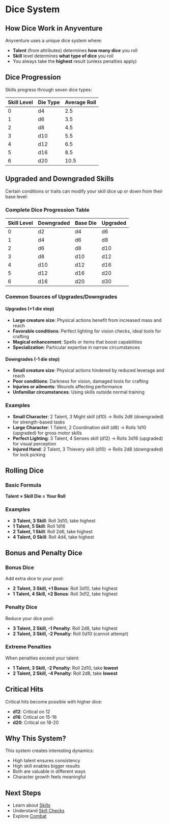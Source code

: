 # Dice System

## How Dice Work in Anyventure

Anyventure uses a unique dice system where:
- **Talent** (from attributes) determines **how many dice** you roll
- **Skill** level determines **what type of dice** you roll
- You always take the **highest** result (unless penalties apply)

## Dice Progression

Skills progress through seven dice types:

| Skill Level | Die Type | Average Roll |
|-------------|----------|--------------|
| 0           | d4       | 2.5          |
| 1           | d6       | 3.5          |
| 2           | d8       | 4.5          |
| 3           | d10      | 5.5          |
| 4           | d12      | 6.5          |
| 5           | d16      | 8.5          |
| 6           | d20      | 10.5         |

## Upgraded and Downgraded Skills

Certain conditions or traits can modify your skill dice up or down from their base level:

### Complete Dice Progression Table

| Skill Level | Downgraded | Base Die | Upgraded |
|-------------|------------|----------|----------|
| 0           | d2         | d4       | d6       |
| 1           | d4         | d6       | d8       |
| 2           | d6         | d8       | d10      |
| 3           | d8         | d10      | d12      |
| 4           | d10        | d12      | d16      |
| 5           | d12        | d16      | d20      |
| 6           | d16        | d20      | d30      |

### Common Sources of Upgrades/Downgrades

#### Upgrades (+1 die step)
- **Large creature size**: Physical actions benefit from increased mass and reach
- **Favorable conditions**: Perfect lighting for vision checks, ideal tools for crafting
- **Magical enhancement**: Spells or items that boost capabilities
- **Specialization**: Particular expertise in narrow circumstances

#### Downgrades (-1 die step)  
- **Small creature size**: Physical actions hindered by reduced leverage and reach
- **Poor conditions**: Darkness for vision, damaged tools for crafting
- **Injuries or ailments**: Wounds affecting performance
- **Unfamiliar circumstances**: Using skills outside normal training

### Examples

- **Small Character**: 2 Talent, 3 Might skill (d10) → Rolls 2d8 (downgraded) for strength-based tasks
- **Large Character**: 1 Talent, 2 Coordination skill (d8) → Rolls 1d10 (upgraded) for gross motor skills
- **Perfect Lighting**: 3 Talent, 4 Senses skill (d12) → Rolls 3d16 (upgraded) for visual perception
- **Injured Hand**: 2 Talent, 3 Thievery skill (d10) → Rolls 2d8 (downgraded) for lock picking

## Rolling Dice

### Basic Formula
**Talent × Skill Die = Your Roll**

### Examples
- **3 Talent, 3 Skill**: Roll 3d10, take highest
- **1 Talent, 5 Skill**: Roll 1d16
- **2 Talent, 1 Skill**: Roll 2d6, take highest
- **4 Talent, 0 Skill**: Roll 4d4, take highest

## Bonus and Penalty Dice

### Bonus Dice
Add extra dice to your pool:
- **2 Talent, 3 Skill, +1 Bonus**: Roll 3d10, take highest
- **1 Talent, 4 Skill, +2 Bonus**: Roll 3d12, take highest

### Penalty Dice
Reduce your dice pool:
- **3 Talent, 2 Skill, -1 Penalty**: Roll 2d8, take highest
- **2 Talent, 3 Skill, -2 Penalty**: Roll 0d10 (cannot attempt)

### Extreme Penalties
When penalties exceed your talent:
- **1 Talent, 3 Skill, -2 Penalty**: Roll 2d10, take **lowest**
- **2 Talent, 2 Skill, -4 Penalty**: Roll 2d8, take **lowest**

## Critical Hits

Critical hits become possible with higher dice:
- **d12**: Critical on 12
- **d16**: Critical on 15-16
- **d20**: Critical on 18-20

## Why This System?

This system creates interesting dynamics:
- High talent ensures consistency
- High skill enables bigger results
- Both are valuable in different ways
- Character growth feels meaningful

## Next Steps

- Learn about [Skills](/wiki/skills)
- Understand [Skill Checks](/wiki/checks)
- Explore [Combat](/wiki/combat-basics)